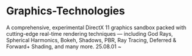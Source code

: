 # Graphics-Technologies
A comprehensive, experimental DirectX 11 graphics sandbox packed with cutting-edge real-time rendering techniques — including God Rays, Spherical Harmonics, Bokeh, Shadows, PBR, Ray Tracing, Deferred & Forward+ Shading, and many more.
25.08.01 ~
